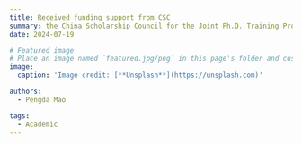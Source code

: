 ```yaml
---
title: Received funding support from CSC
summary: the China Scholarship Council for the Joint Ph.D. Training Program abroad
date: 2024-07-19

# Featured image
# Place an image named `featured.jpg/png` in this page's folder and customize its options here.
image:
  caption: 'Image credit: [**Unsplash**](https://unsplash.com)'

authors:
  - Pengda Mao

tags:
  - Academic
---
```

